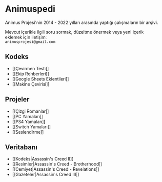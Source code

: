 # Animuspedi
Animus Projesi'nin 2014 - 2022 yılları arasında yaptığı çalışmaların bir arşivi.

Mevcut içerikle ilgili soru sormak, düzeltme önermek veya yeni içerik eklemek için iletişim:  
`animusprojesi@gmail.com`

## Kodeks
- [[Çevirmen Testi]]
- [[Ekip Rehberleri]]
- [[Google Sheets Eklentileri]]
- [[Makine Çevirisi]]

## Projeler
- [[Çizgi Romanlar]]
- [[PC Yamaları]]
- [[PS4 Yamaları]]
- [[Switch Yamaları]]
- [[Seslendirme]]

## Veritabanı
- [[Kodeks|Assassin's Creed II]]
- [[Resimler|Assassin's Creed - Brotherhood]]
- [[Cemiyet|Assassin's Creed - Revelations]]
- [[Gazeteler|Assassin's Creed III]]